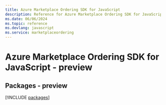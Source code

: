 ```yaml
---
title: Azure Marketplace Ordering SDK for JavaScript
description: Reference for Azure Marketplace Ordering SDK for JavaScript
ms.date: 06/06/2024
ms.topic: reference
ms.devlang: javascript
ms.service: marketplaceordering
---
```

# Azure Marketplace Ordering SDK for JavaScript - preview
## Packages - preview
[!INCLUDE [packages](marketplace-ordering-index.md)]